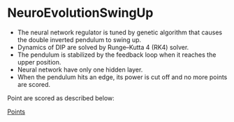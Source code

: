 # NeuroEvolutionSwingUp
* The neural network regulator is tuned by genetic algorithm that causes the double inverted pendulum to swing up.
* Dynamics of DIP are solved by Runge–Kutta 4 (RK4) solver. 
* The pendulum is stabilized by the feedback loop when it reaches the upper position.
* Neural network have only one hidden layer.
* When the pendulum hits an edge, its power is cut off and no more points are scored.

Point are scored as described below:

[Points](/img/angle_points.jpg)
